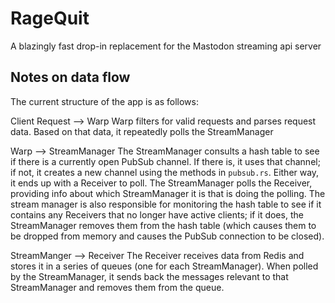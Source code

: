 # RageQuit
A blazingly fast drop-in replacement for the Mastodon streaming api server

## Notes on data flow

The current structure of the app is as follows:

Client Request --> Warp 
   Warp filters for valid requests and parses request data.  Based on that data, it repeatedly polls the StreamManager

Warp --> StreamManager
   The StreamManager consults a hash table to see if there is a currently open PubSub channel.  If there is, it uses that channel; if not, it creates a new channel using the methods in `pubsub.rs`.  Either way, it ends up with a Receiver to poll.  The StreamManager polls the Receiver, providing info about which StreamManager it is that is doing the polling.  The stream manager is also responsible for monitoring the hash table to see if it contains any Receivers that no longer have active clients; if it does, the StreamManager removes them from the hash table (which causes them to be dropped from memory and causes the PubSub connection to be closed).
   
StreamManger --> Receiver 
   The Receiver receives data from Redis and stores it in a series of queues (one for each StreamManager).  When polled by the StreamManager, it sends back the messages relevant to that StreamManager and removes them from the queue.
